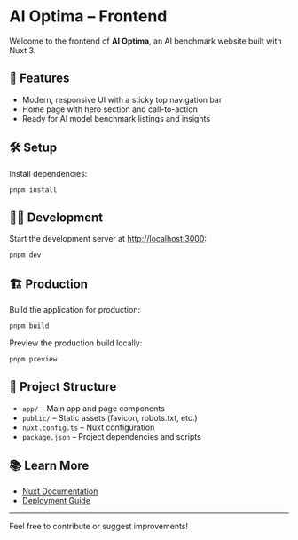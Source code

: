 # AI Optima – Frontend

Welcome to the frontend of **AI Optima**, an AI benchmark website built with Nuxt 3.

## 🚀 Features
- Modern, responsive UI with a sticky top navigation bar
- Home page with hero section and call-to-action
- Ready for AI model benchmark listings and insights

## 🛠️ Setup
Install dependencies:

```bash
pnpm install
```

## 🧑‍💻 Development
Start the development server at [http://localhost:3000](http://localhost:3000):

```bash
pnpm dev
```

## 🏗️ Production
Build the application for production:

```bash
pnpm build
```

Preview the production build locally:

```bash
pnpm preview
```

## 📁 Project Structure
- `app/` – Main app and page components
- `public/` – Static assets (favicon, robots.txt, etc.)
- `nuxt.config.ts` – Nuxt configuration
- `package.json` – Project dependencies and scripts

## 📚 Learn More
- [Nuxt Documentation](https://nuxt.com/docs/getting-started/introduction)
- [Deployment Guide](https://nuxt.com/docs/getting-started/deployment)

---

Feel free to contribute or suggest improvements!
